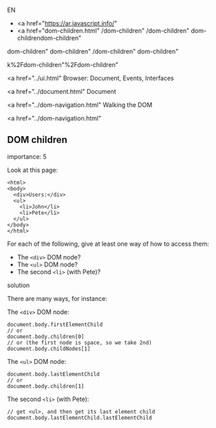 EN

- <a href="https://ar.javascript.info/"
- <a href="dom-children.html"
  /dom-children"
  /dom-children"
  dom-childrendom-children"

<!-- -->

dom-children"
dom-children"
/dom-children"
dom-children"

k%2Fdom-children"%2Fdom-children" </a>

<a href="../ui.html" Browser: Document, Events, Interfaces</span></a>

<a href="../document.html" Document</span></a>

<a href="../dom-navigation.html" Walking the DOM</span></a>

<a href="../dom-navigation.html"

## DOM children

<span class="task__importance" title="How important is the task, from 1 to 5">importance: 5</span>

Look at this page:

    <html>
    <body>
      <div>Users:</div>
      <ul>
        <li>John</li>
        <li>Pete</li>
      </ul>
    </body>
    </html>

For each of the following, give at least one way of how to access them:

- The `<div>` DOM node?
- The `<ul>` DOM node?
- The second `<li>` (with Pete)?

solution

There are many ways, for instance:

The `<div>` DOM node:

    document.body.firstElementChild
    // or
    document.body.children[0]
    // or (the first node is space, so we take 2nd)
    document.body.childNodes[1]

The `<ul>` DOM node:

    document.body.lastElementChild
    // or
    document.body.children[1]

The second `<li>` (with Pete):

    // get <ul>, and then get its last element child
    document.body.lastElementChild.lastElementChild
